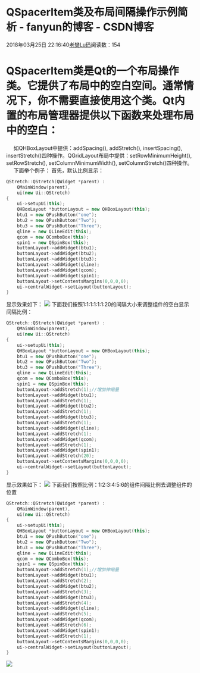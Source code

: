 # QSpacerItem类及布局间隔操作示例简析 - fanyun的博客 - CSDN博客
2018年03月25日 22:16:40[老樊Lu码](https://me.csdn.net/fanyun_01)阅读数：154

# QSpacerItem类是Qt的一个布局操作类。它提供了布局中的空白空间。通常情况下，你不需要直接使用这个类。Qt内置的布局管理器提供以下函数来处理布局中的空白：
     如QHBoxLayout中提供：addSpacing(), addStretch(), insertSpacing(), insertStretch()四种操作。QGridLayout布局中提供：setRowMinimumHeight(), setRowStretch(), setColumnMinimumWidth(), setColumnStretch()四种操作。
     下面举个例子：
首先，默认比例显示：
```cpp
QStretch::QStretch(QWidget *parent) :
    QMainWindow(parent),
    ui(new Ui::QStretch)
{
    ui->setupUi(this);
    QHBoxLayout *buttonLayout = new QHBoxLayout(this);
    btu1 = new QPushButton("one");
    btu2 = new QPushButton("Two");
    btu3 = new QPushButton("Three");
    qline = new QLineEdit(this);
    qcom = new QComboBox(this);
    spin1 = new QSpinBox(this);
    buttonLayout->addWidget(btu1);
    buttonLayout->addWidget(btu2);
    buttonLayout->addWidget(btu3);
    buttonLayout->addWidget(qline);
    buttonLayout->addWidget(qcom);
    buttonLayout->addWidget(spin1);
    buttonLayout->setContentsMargins(0,0,0,0);
    ui->centralWidget->setLayout(buttonLayout);
}
```
显示效果如下：
![](https://img-blog.csdn.net/20180321143239136)
下面我们按照1:1:1:1:1:1:20的间隔大小来调整组件的空白显示间隔比例：
```cpp
QStretch::QStretch(QWidget *parent) :
    QMainWindow(parent),
    ui(new Ui::QStretch)
{
    ui->setupUi(this);
    QHBoxLayout *buttonLayout = new QHBoxLayout(this);
    btu1 = new QPushButton("one");
    btu2 = new QPushButton("Two");
    btu3 = new QPushButton("Three");
    qline = new QLineEdit(this);
    qcom = new QComboBox(this);
    spin1 = new QSpinBox(this);
    buttonLayout->addStretch(1);//增加伸缩量
    buttonLayout->addWidget(btu1);
    buttonLayout->addStretch(1);
    buttonLayout->addWidget(btu2);
    buttonLayout->addStretch(1);
    buttonLayout->addWidget(btu3);
    buttonLayout->addStretch(1);
    buttonLayout->addWidget(qline);
    buttonLayout->addStretch(1);
    buttonLayout->addWidget(qcom);
    buttonLayout->addStretch(1);
    buttonLayout->addWidget(spin1);
    buttonLayout->addStretch(20);
    buttonLayout->setContentsMargins(0,0,0,0);
    ui->centralWidget->setLayout(buttonLayout);
}
```
显示效果如下：
![](https://img-blog.csdn.net/20180321144326702)
下面我们按照比例：1:2:3:4:5:6的组件间隔比例去调整组件的位置
```cpp
QStretch::QStretch(QWidget *parent) :
    QMainWindow(parent),
    ui(new Ui::QStretch)
{
    ui->setupUi(this);
    QHBoxLayout *buttonLayout = new QHBoxLayout(this);
    btu1 = new QPushButton("one");
    btu2 = new QPushButton("Two");
    btu3 = new QPushButton("Three");
    qline = new QLineEdit(this);
    qcom = new QComboBox(this);
    spin1 = new QSpinBox(this);
    buttonLayout->addStretch(1);//增加伸缩量
    buttonLayout->addWidget(btu1);
    buttonLayout->addStretch(2);
    buttonLayout->addWidget(btu2);
    buttonLayout->addStretch(3);
    buttonLayout->addWidget(btu3);
    buttonLayout->addStretch(4);
    buttonLayout->addWidget(qline);
    buttonLayout->addStretch(5);
    buttonLayout->addWidget(qcom);
    buttonLayout->addStretch(6);
    buttonLayout->addWidget(spin1);
    buttonLayout->addStretch(1);
    buttonLayout->setContentsMargins(0,0,0,0);
    ui->centralWidget->setLayout(buttonLayout);
}
```
![](https://img-blog.csdn.net/20180321142858234)
